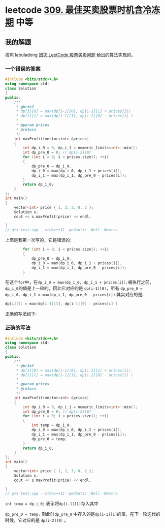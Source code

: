 # leetcode [309. 最佳买卖股票时机含冷冻期](https://leetcode.cn/problems/best-time-to-buy-and-sell-stock-with-cooldown/) 中等



## 我的解题

按照 labuladong [团灭 LeetCode 股票买卖问题](https://mp.weixin.qq.com/s/lQEj_K1lUY83QtIzqTikGA) 给出的算法实现的。

### 一个错误的答案

```C++
#include <bits/stdc++.h>
using namespace std;
class Solution
{
public:
	/**
	 * @brief
	 * dp[i][0] = max(dp[i-1][0], dp[i-1][1] + prices[i])
	 * dp[i][1] = max(dp[i-1][1], dp[i-2][0] - prices[i] )
	 *
	 * @param prices
	 * @return
	 */
	int maxProfit(vector<int> &prices)
	{
		int dp_i_0 = 0, dp_i_1 = numeric_limits<int>::min();
		int dp_pre_0 = 0; // dp[i-2][0]
		for (int i = 0; i < prices.size(); ++i)
		{
			dp_pre_0 = dp_i_0;
			dp_i_0 = max(dp_i_0, dp_i_1 + prices[i]);
			dp_i_1 = max(dp_i_1, dp_pre_0 - prices[i]);
		}
		return dp_i_0;
	}
};
int main()
{
	vector<int> price { 1, 2, 3, 0, 2 };
	Solution s;
	cout << s.maxProfit(price) << endl;

}
// g++ test.cpp --std=c++11 -pedantic -Wall -Wextra


```

上面是我第一次写的，它是错误的:

```C++
		for (int i = 0; i < prices.size(); ++i)
		{
			dp_pre_0 = dp_i_0;
			dp_i_0 = max(dp_i_0, dp_i_1 + prices[i]);
			dp_i_1 = max(dp_i_1, dp_pre_0 - prices[i]);
		}
```

在这个`for`中，在`dp_i_0 = max(dp_i_0, dp_i_1 + prices[i]);`被执行之前，`dp_i_0`的值是上一轮的，因此它对应的是 `dp[i-1][0]`，所有 `dp_pre_0 = dp_i_0`、`dp_i_1 = max(dp_i_1, dp_pre_0 - prices[i])` 其实对应的是:

```C++
dp[i][1] = max(dp[i-1][1], dp[i-1][0] - prices[i] )
```



正确的写法如下:

### 正确的写法

```C++
#include <bits/stdc++.h>
using namespace std;
class Solution
{
public:
	/**
	 * @brief
	 * dp[i][0] = max(dp[i-1][0], dp[i-1][1] + prices[i])
	 * dp[i][1] = max(dp[i-1][1], dp[i-2][0] - prices[i] )
	 *
	 * @param prices
	 * @return
	 */
	int maxProfit(vector<int> &prices)
	{
		int dp_i_0 = 0, dp_i_1 = numeric_limits<int>::min();
		int dp_pre_0 = 0; // dp[i-2][0]
		for (int i = 0; i < prices.size(); ++i)
		{
			int temp = dp_i_0;
			dp_i_0 = max(dp_i_0, dp_i_1 + prices[i]);
			dp_i_1 = max(dp_i_1, dp_pre_0 - prices[i]);
			dp_pre_0 = temp;
		}
		return dp_i_0;
	}
};
int main()
{
	vector<int> price { 1, 2, 3, 0, 2 };
	Solution s;
	cout << s.maxProfit(price) << endl;

}
// g++ test.cpp --std=c++11 -pedantic -Wall -Wextra


```

`int temp = dp_i_0;` 表示将`dp[i-1][1]`存入其中

`dp_pre_0 = temp;` 则此时`dp_pre_0` 中存入的是`dp[i-1][1]`的值，在下一轮迭代的时候，它对应的是 `dp[i-2][0]` 。